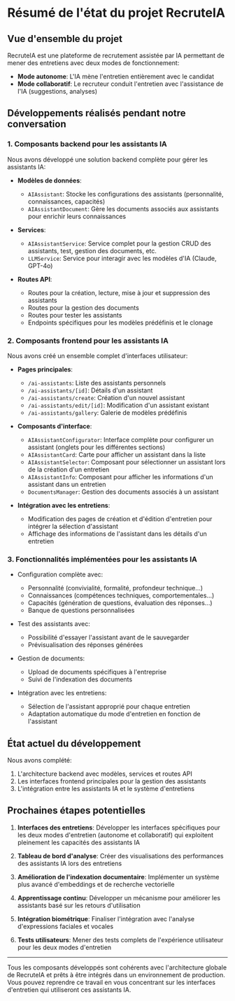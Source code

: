 # Résumé de l'état du projet RecruteIA

## Vue d'ensemble du projet

RecruteIA est une plateforme de recrutement assistée par IA permettant de mener des entretiens avec deux modes de fonctionnement:
- **Mode autonome**: L'IA mène l'entretien entièrement avec le candidat
- **Mode collaboratif**: Le recruteur conduit l'entretien avec l'assistance de l'IA (suggestions, analyses)

## Développements réalisés pendant notre conversation

### 1. Composants backend pour les assistants IA

Nous avons développé une solution backend complète pour gérer les assistants IA:

- **Modèles de données**:
  - `AIAssistant`: Stocke les configurations des assistants (personnalité, connaissances, capacités)
  - `AIAssistantDocument`: Gère les documents associés aux assistants pour enrichir leurs connaissances

- **Services**:
  - `AIAssistantService`: Service complet pour la gestion CRUD des assistants, test, gestion des documents, etc.
  - `LLMService`: Service pour interagir avec les modèles d'IA (Claude, GPT-4o)

- **Routes API**:
  - Routes pour la création, lecture, mise à jour et suppression des assistants
  - Routes pour la gestion des documents
  - Routes pour tester les assistants
  - Endpoints spécifiques pour les modèles prédéfinis et le clonage

### 2. Composants frontend pour les assistants IA

Nous avons créé un ensemble complet d'interfaces utilisateur:

- **Pages principales**:
  - `/ai-assistants`: Liste des assistants personnels
  - `/ai-assistants/[id]`: Détails d'un assistant
  - `/ai-assistants/create`: Création d'un nouvel assistant
  - `/ai-assistants/edit/[id]`: Modification d'un assistant existant
  - `/ai-assistants/gallery`: Galerie de modèles prédéfinis

- **Composants d'interface**:
  - `AIAssistantConfigurator`: Interface complète pour configurer un assistant (onglets pour les différentes sections)
  - `AIAssistantCard`: Carte pour afficher un assistant dans la liste
  - `AIAssistantSelector`: Composant pour sélectionner un assistant lors de la création d'un entretien
  - `AIAssistantInfo`: Composant pour afficher les informations d'un assistant dans un entretien
  - `DocumentsManager`: Gestion des documents associés à un assistant

- **Intégration avec les entretiens**:
  - Modification des pages de création et d'édition d'entretien pour intégrer la sélection d'assistant
  - Affichage des informations de l'assistant dans les détails d'un entretien

### 3. Fonctionnalités implémentées pour les assistants IA

- Configuration complète avec:
  - Personnalité (convivialité, formalité, profondeur technique...)
  - Connaissances (compétences techniques, comportementales...)
  - Capacités (génération de questions, évaluation des réponses...)
  - Banque de questions personnalisées

- Test des assistants avec:
  - Possibilité d'essayer l'assistant avant de le sauvegarder
  - Prévisualisation des réponses générées

- Gestion de documents:
  - Upload de documents spécifiques à l'entreprise
  - Suivi de l'indexation des documents

- Intégration avec les entretiens:
  - Sélection de l'assistant approprié pour chaque entretien
  - Adaptation automatique du mode d'entretien en fonction de l'assistant

## État actuel du développement

Nous avons complété:

1. L'architecture backend avec modèles, services et routes API
2. Les interfaces frontend principales pour la gestion des assistants
3. L'intégration entre les assistants IA et le système d'entretiens

## Prochaines étapes potentielles

1. **Interfaces des entretiens**: Développer les interfaces spécifiques pour les deux modes d'entretien (autonome et collaboratif) qui exploitent pleinement les capacités des assistants IA

2. **Tableau de bord d'analyse**: Créer des visualisations des performances des assistants IA lors des entretiens

3. **Amélioration de l'indexation documentaire**: Implémenter un système plus avancé d'embeddings et de recherche vectorielle

4. **Apprentissage continu**: Développer un mécanisme pour améliorer les assistants basé sur les retours d'utilisation

5. **Intégration biométrique**: Finaliser l'intégration avec l'analyse d'expressions faciales et vocales

6. **Tests utilisateurs**: Mener des tests complets de l'expérience utilisateur pour les deux modes d'entretien

---

Tous les composants développés sont cohérents avec l'architecture globale de RecruteIA et prêts à être intégrés dans un environnement de production. Vous pouvez reprendre ce travail en vous concentrant sur les interfaces d'entretien qui utiliseront ces assistants IA.